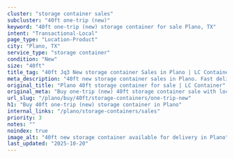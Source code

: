 ```yaml
---
cluster: "storage container sales"
subcluster: "40ft one-trip (new)"
keyword: "40ft one-trip (new) storage container for sale Plano, TX"
intent: "Transactional-Local"
page_type: "Location-Product"
city: "Plano, TX"
service_type: "storage container"
condition: "New"
size: "40ft"
title_tag: "40ft Jq3 New storage container Sales in Plano | LC Container"
meta_description: "40ft new storage container sales in Plano. Fast delivery, competitive pricing. Serving storage containers area. Quote ID: 7DT. Call (214) 524-4168 for your free quote today."
original_title: "Plano 40ft storage container for sale | LC Container"
original_meta: "Buy one-trip (new) 40ft storage container sale with local delivery in Plano, TX. LC Container — local Since 2003. Request a fast quote today."
url_slug: "/plano/buy/40ft/storage-containers/one-trip-new"
h1: "Buy 40ft one-trip (new) storage container in Plano"
internal_links: "/plano/storage-containers/sales"
priority: 3
notes: ""
noindex: true
image_alt: "40ft new storage container available for delivery in Plano"
last_updated: "2025-10-20"
---
```


<!-- TODO: Add unique city/inventory copy, images, and internal links here. -->
